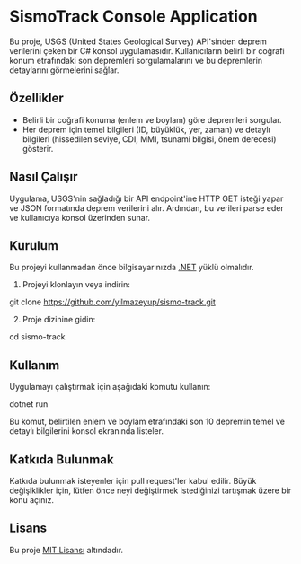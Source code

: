 # SismoTrack Console Application

Bu proje, USGS (United States Geological Survey) API'sinden deprem verilerini çeken bir C# konsol uygulamasıdır. Kullanıcıların belirli bir coğrafi konum etrafındaki son depremleri sorgulamalarını ve bu depremlerin detaylarını görmelerini sağlar.

## Özellikler

- Belirli bir coğrafi konuma (enlem ve boylam) göre depremleri sorgular.
- Her deprem için temel bilgileri (ID, büyüklük, yer, zaman) ve detaylı bilgileri (hissedilen seviye, CDI, MMI, tsunami bilgisi, önem derecesi) gösterir.

## Nasıl Çalışır

Uygulama, USGS'nin sağladığı bir API endpoint'ine HTTP GET isteği yapar ve JSON formatında deprem verilerini alır. Ardından, bu verileri parse eder ve kullanıcıya konsol üzerinden sunar.

## Kurulum

Bu projeyi kullanmadan önce bilgisayarınızda [.NET](https://dotnet.microsoft.com/download) yüklü olmalıdır.

1. Projeyi klonlayın veya indirin:

git clone https://github.com/yilmazeyup/sismo-track.git

2. Proje dizinine gidin:

cd sismo-track

## Kullanım

Uygulamayı çalıştırmak için aşağıdaki komutu kullanın:

dotnet run


Bu komut, belirtilen enlem ve boylam etrafındaki son 10 depremin temel ve detaylı bilgilerini konsol ekranında listeler.

## Katkıda Bulunmak

Katkıda bulunmak isteyenler için pull request'ler kabul edilir. Büyük değişiklikler için, lütfen önce neyi değiştirmek istediğinizi tartışmak üzere bir konu açınız.

## Lisans

Bu proje [MIT Lisansı](LICENSE) altındadır.
